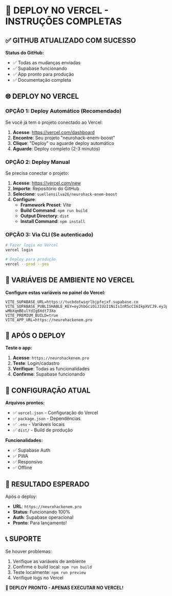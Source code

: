 # 🚀 DEPLOY NO VERCEL - INSTRUÇÕES COMPLETAS

## ✅ GITHUB ATUALIZADO COM SUCESSO

**Status do GitHub:**
- ✅ Todas as mudanças enviadas
- ✅ Supabase funcionando
- ✅ App pronto para produção
- ✅ Documentação completa

## 🌐 DEPLOY NO VERCEL

### **OPÇÃO 1: Deploy Automático (Recomendado)**

Se você já tem o projeto conectado ao Vercel:

1. **Acesse**: https://vercel.com/dashboard
2. **Encontre**: Seu projeto "neurohack-enem-boost"
3. **Clique**: "Deploy" ou aguarde deploy automático
4. **Aguarde**: Deploy completo (2-3 minutos)

### **OPÇÃO 2: Deploy Manual**

Se precisa conectar o projeto:

1. **Acesse**: https://vercel.com/new
2. **Importe**: Repositório do GitHub
3. **Selecione**: `suellensilva26/neurohack-enem-boost`
4. **Configure**:
   - **Framework Preset**: Vite
   - **Build Command**: `npm run build`
   - **Output Directory**: `dist`
   - **Install Command**: `npm install`

### **OPÇÃO 3: Via CLI (Se autenticado)**

```bash
# Fazer login no Vercel
vercel login

# Deploy para produção
vercel --prod --yes
```

## 🔧 **VARIÁVEIS DE AMBIENTE NO VERCEL**

**Configure estas variáveis no painel do Vercel:**

```
VITE_SUPABASE_URL=https://tucbdotwiqrlbjpfejxf.supabase.co
VITE_SUPABASE_PUBLISHABLE_KEY=eyJhbGciOiJIUzI1NiIsInR5cCI6IkpXVCJ9.eyJpc3MiOiJzdXBhYmFzZSIsInJlZiI6InR1Y2Jkb3R3aXFybGJqcGZlanhmIiwicm9sZSI6ImFub24iLCJpYXQiOjE3NTk0MDEyNDAsImV4cCI6MjA3NDk3NzI0MH0.tIZcCOZ0WthnPpenzgjE-wMbXqmBEulYdIg6Xdt73Xo
VITE_PREMIUM_BUILD=true
VITE_APP_URL=https://neurohackenem.pro
```

## 📱 **APÓS O DEPLOY**

**Teste o app:**
1. **Acesse**: `https://neurohackenem.pro`
2. **Teste**: Login/cadastro
3. **Verifique**: Todas as funcionalidades
4. **Confirme**: Supabase funcionando

## 🎯 **CONFIGURAÇÃO ATUAL**

**Arquivos prontos:**
- ✅ `vercel.json` - Configuração do Vercel
- ✅ `package.json` - Dependências
- ✅ `.env` - Variáveis locais
- ✅ `dist/` - Build de produção

**Funcionalidades:**
- ✅ Supabase Auth
- ✅ PWA
- ✅ Responsivo
- ✅ Offline

## 🚀 **RESULTADO ESPERADO**

Após o deploy:
- **URL**: `https://neurohackenem.pro`
- **Status**: Funcionando 100%
- **Auth**: Supabase operacional
- **Pronto**: Para lançamento!

## 📞 **SUPORTE**

Se houver problemas:
1. Verifique as variáveis de ambiente
2. Confirme o build local: `npm run build`
3. Teste localmente: `npm run preview`
4. Verifique logs no Vercel

**🎉 DEPLOY PRONTO - APENAS EXECUTAR NO VERCEL!**
